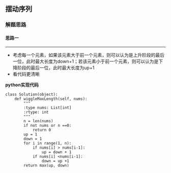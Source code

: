 

## 摆动序列

### 解题思路

#### 思路一

****

- 考虑每一个元素，如果该元素大于前一个元素，则可以认为是上升阶段的最后一位，此时最大长度为down+1；若该元素小于前一个元素，则可以认为是下降阶段的最后一位，此时最大长度为up+1
- 看代码更清晰

**python实现代码**

```
class Solution(object):
    def wiggleMaxLength(self, nums):
        """
        :type nums: List[int]
        :rtype: int
        """
        n = len(nums)
        if not nums or n ==0:
            return 0
        up = 1
        down = 1
        for i in range(1, n):
            if nums[i] > nums[i-1]:
                up = down + 1
            if nums[i] <nums[i-1]:
                down = up +1
        return max(up, down)

```


